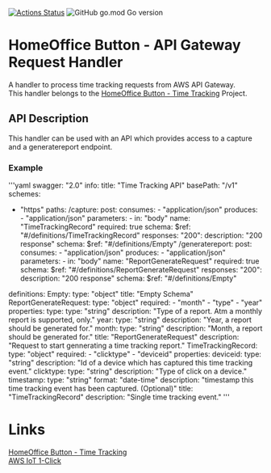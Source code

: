 [![Actions Status](https://github.com/tommzn/hob-apigw-handler/actions/workflows/go.image.build.yml/badge.svg)](https://github.com/tommzn/hob-apigw-handler/actions)
![GitHub go.mod Go version](https://img.shields.io/github/go-mod/go-version/tommzn/hob-apigw-handler)

# HomeOffice Button - API Gateway Request Handler
A handler to process time tracking requests from AWS API Gateway.  
This handler belongs to the [HomeOffice Button - Time Tracking](https://github.com/tommzn/hob-timetracker) Project.

## API Description
This handler can be used with an API which provides access to a capture and a generatereport endpoint.
### Example
'''yaml
swagger: "2.0"
info:
  title: "Time Tracking API"
basePath: "/v1"
schemes:
- "https"
paths:
  /capture:
    post:
      consumes:
      - "application/json"
      produces:
      - "application/json"
      parameters:
      - in: "body"
        name: "TimeTrackingRecord"
        required: true
        schema:
          $ref: "#/definitions/TimeTrackingRecord"
      responses:
        "200":
          description: "200 response"
          schema:
            $ref: "#/definitions/Empty"
  /generatereport:
    post:
      consumes:
      - "application/json"
      produces:
      - "application/json"
      parameters:
      - in: "body"
        name: "ReportGenerateRequest"
        required: true
        schema:
          $ref: "#/definitions/ReportGenerateRequest"
      responses:
        "200":
          description: "200 response"
          schema:
            $ref: "#/definitions/Empty"
      
definitions:
  Empty:
    type: "object"
    title: "Empty Schema"
  ReportGenerateRequest:
    type: "object"
    required:
    - "month"
    - "type"
    - "year"
    properties:
      type:
        type: "string"
        description: "Type of a report. Atm a monthly report is supported, only."
      year:
        type: "string"
        description: "Year, a report should be generated for."
      month:
        type: "string"
        description: "Month, a report should be generated for."
    title: "ReportGenerateRequest"
    description: "Request to start gennerating a time tracking report."
  TimeTrackingRecord:
    type: "object"
    required:
    - "clicktype"
    - "deviceid"
    properties:
      deviceid:
        type: "string"
        description: "Id of a device which has captured this time tracking event."
      clicktype:
        type: "string"
        description: "Type of click on a device."
      timestamp:
        type: "string"
        format: "date-time"
        description: "timestamp this time tracking event has been captured. (Optional)"
    title: "TimeTrackingRecord"
    description: "Single time tracking event."
'''

# Links
[HomeOffice Button - Time Tracking](https://github.com/tommzn/hob-timetracker)  
[AWS IoT 1-Click](https://aws.amazon.com/iot-1-click/?nc1=h_ls)  
